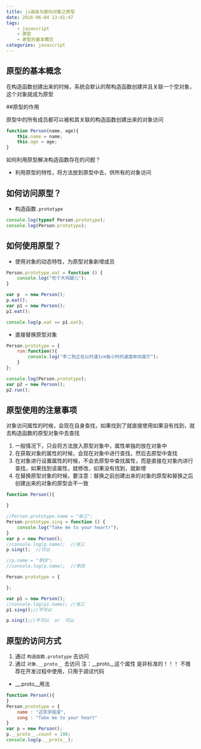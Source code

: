 ```yaml
---
title: js高级与面向对象之原型
date: 2016-06-04 13:41:47
tags:
	- javascript
	- 原型
	- 原型的基本概念
categories: javascript
---
```


## 原型的基本概念

在构造函数创建出来的时候，系统会默认的帮构造函数创建并且关联一个空对象，这个对象就成为原型

<!-- more -->

##原型的作用

原型中的所有成员都可以被和其关联的构造函数创建出来的对象访问

```js
function Person(name, age){
    this.name = name;
    this.age = age;
}
```

如何利用原型解决构造函数存在的问题？
* 利用原型的特性，将方法放到原型中去，供所有的对象访问

## 如何访问原型？

* 构造函数`.prototype`

```js
console.log(typeof Person.prototype);
console.log(Person.prototype);
```

## 如何使用原型？

* 使用对象的动态特性，为原型对象新增成员

```js
Person.prototype.eat = function () {
    console.log("吃个大鸡腿儿");
}

var p  = new Person();
p.eat();
var p1 = new Person();
p1.eat();

console.log(p.eat == p1.eat);
```

* 直接替换原型对象

```js
Person.prototype = {
    run:function(){
        console.log("李二狗正在以时速1cm每小时的速度奔向餐厅");
    }
};

console.log(Person.prototype);
var p2 = new Person();
p2.run();
```

## 原型使用的注意事项

对象访问属性的时候，会现在自身查找，如果找到了就直接使用如果没有找到，就去构造函数的原型对象中去查找

1. 一般情况下，只会将方法放入原型对象中，属性单独的放在对象中
2. 在获取对象的属性的时候，会现在对象中进行查找，然后去原型中查找
3. 在对象进行设置属性的时候，不会去原型中查找属性，而是直接在对象内进行查找，如果找到该属性，就修改，如果没有找到，就新增
4. 在替换原型对象的时候，要注意：替换之前创建出来的对象的原型和替换之后创建出来的对象的原型会不一致

```js
function Person(){

}

//Person.prototype.name = "张三";
Person.prototype.sing = function () {
    console.log("Take me to your heart!");
}
var p = new Person();
//console.log(p.name);  //张三
p.sing();  //可以

//p.name = "李四";
//console.log(p.name);  //李四

Person.prototype = {

};

var p1 = new Person();
//console.log(p1.name); //张三
p1.sing();//不可以

p.sing();//不可以  or  可以
```

## 原型的访问方式

1. 通过 `构造函数.prototype` 去访问
2. 通过 `对象.__proto__` 去访问
	注：__proto__这个属性 是非标准的！！！ 不推荐在开发过程中使用，只用于调试代码

* __.proto__用法

```js
function Person(){
}
Person.prototype = {
    name : "迈克学摇滚",
    song : "Take me to your heart"
}
var p = new Person();
p.__proto__.count = 100;
console.log(p.__proto__);
```
